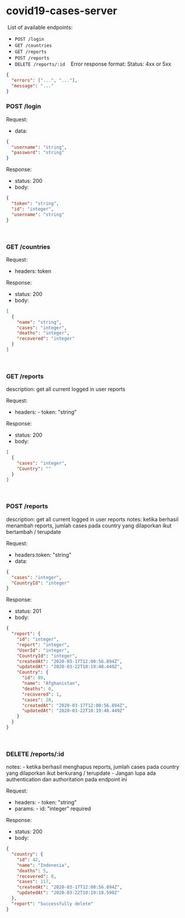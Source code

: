 # covid19-cases-server

​
List of available endpoints:
​

- `POST /login`
  ​
- `GET /countries`
- `GET /reports`
- `POST /reports`
- `DELETE /reports/:id`
  ​
  ​
  ​
  Error response format:
  Status: 4xx or 5xx
  ​

```json
{
  "errors": ["...", "..."],
  "message": "..."
}
```

### POST /login

Request:

- data:

```json
{
  "username": "string",
  "password": "string"
}
```

Response:

- status: 200
- body:
  ​

```json
{
  "token": "string",
  "id": "integer",
  "username": "string"
}
```

​

### GET /countries

Request:

- headers: token

Response:

- status: 200
- body:

```json
[
  {
    "name": "string",
    "cases": "integer",
    "deaths": "integer",
    "recovered": "integer"
  }
]
```

​

### GET /reports

description: get all current logged in user reports
​

Request:

- headers: - token: "string"

Response:

- status: 200
- body:
  ​

```json
[
  {
    "cases": "integer",
    "Country": ""
  }
]
```

​

### POST /reports

description: get all current logged in user reports
notes: ketika berhasil menambah reports, jumlah cases pada country yang dilaporkan ikut bertambah / terupdate
​

Request:

- headers:token: "string"
- data:

```json
{
  "cases": "integer",
  "CountryId": "integer"
}
```

​Response:

- status: 201
- body:
  ​

```json
{
  "report": {
    "id": "integer",
    "report": "integer",
    "UserId": "integer",
    "CountryId": "integer",
    "createdAt": "2020-03-17T12:00:56.894Z",
    "updatedAt": "2020-03-22T10:19:48.449Z",
    "Country": {
      "id": 89,
      "name": "Afghanistan",
      "deaths": 0,
      "recovered": 1,
      "cases": 20,
      "createdAt": "2020-03-17T12:00:56.894Z",
      "updatedAt": "2020-03-22T10:19:48.449Z"
    }
  }
}
```

​

### DELETE /reports/:id

notes: - ketika berhasil menghapus reports, jumlah cases pada country yang dilaporkan ikut berkurang / terupdate - Jangan lupa ada authentication dan authoritation pada endpoint ini
​

Request:

- headers: - token: "string"
- params: - id: "integer" required

Response:

- status: 200
- body:
  ​

```json
{
  "country": {
    "id": 42,
    "name": "Indonesia",
    "deaths": 5,
    "recovered": 8,
    "cases": 117,
    "createdAt": "2020-03-17T12:00:56.894Z",
    "updatedAt": "2020-03-22T10:19:18.590Z"
  },
  "report": "Successfully delete"
}
```
